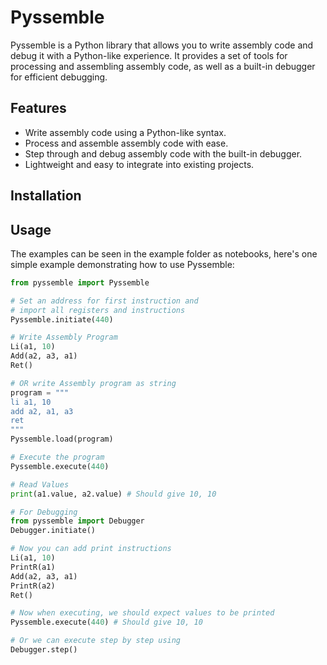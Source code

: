 # Pyssemble

Pyssemble is a Python library that allows you to write assembly code and debug it with a Python-like experience. It provides a set of tools for processing and assembling assembly code, as well as a built-in debugger for efficient debugging.

## Features

- Write assembly code using a Python-like syntax.
- Process and assemble assembly code with ease.
- Step through and debug assembly code with the built-in debugger.
- Lightweight and easy to integrate into existing projects.

## Installation
<!--
You can install PySsemble using pip:

pip install pyssemble
-->

## Usage

The examples can be seen in the example folder as notebooks, here's one simple example demonstrating how to use Pyssemble:

```python
from pyssemble import Pyssemble

# Set an address for first instruction and
# import all registers and instructions
Pyssemble.initiate(440)

# Write Assembly Program
Li(a1, 10)
Add(a2, a3, a1)
Ret()

# OR write Assembly program as string
program = """
li a1, 10
add a2, a1, a3
ret
"""
Pyssemble.load(program)

# Execute the program
Pyssemble.execute(440)

# Read Values
print(a1.value, a2.value) # Should give 10, 10

# For Debugging
from pyssemble import Debugger
Debugger.initiate()

# Now you can add print instructions
Li(a1, 10)
PrintR(a1)
Add(a2, a3, a1)
PrintR(a2)
Ret()

# Now when executing, we should expect values to be printed
Pyssemble.execute(440) # Should give 10, 10

# Or we can execute step by step using
Debugger.step()

```
